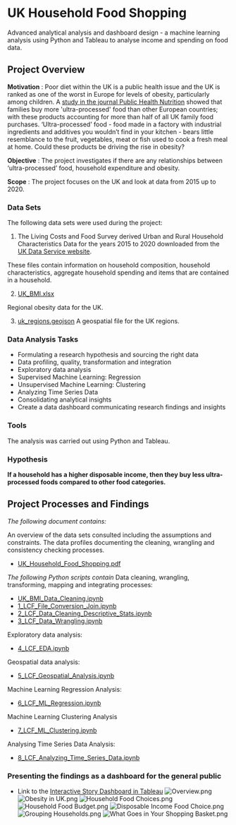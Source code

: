 # UK Household Food Shopping

Advanced analytical analysis and dashboard design - a machine learning analysis using Python and Tableau to analyse income and spending on food data.

## Project Overview
**Motivation** : Poor diet within the UK is a public health issue and the UK is ranked as one of the worst in Europe for levels of obesity, particularly among children. A [study in the journal Public Health Nutrition](https://www.cambridge.org/core/journals/public-health-nutrition/article/household-availability-of-ultraprocessed-foods-and-obesity-in-nineteen-european-countries/D63EF7095E8EFE72BD825AFC2F331149) showed that families buy more 'ultra-processed' food than other European countries; with these products accounting for more than half of all UK family food purchases. ‘Ultra-processed’ food - food made in a factory with industrial ingredients and additives you wouldn’t find in your kitchen - bears little resemblance to the fruit, vegetables, meat or fish used to cook a fresh meal at home. Could these products be driving the rise in obesity? 

**Objective** : The project investigates if there are any relationships between ‘ultra-processed’ food, household expenditure and obesity. 

**Scope** : The project focuses on the UK and look at data from 2015 up to 2020.

### Data Sets
The following data sets were used during the project:
1. The Living Costs and Food Survey derived Urban and Rural Household Characteristics Data for the years 2015 to 2020 downloaded from the [UK Data Service website](https://beta.ukdataservice.ac.uk/datacatalogue/studies/?Search=living+costs+food+survey#!?Search=living%20costs%20food%20survey&Page=1&Rows=10&Sort=1&DateFrom=440&DateTo=2022).

These files contain information on household composition, household characteristics, aggregate household spending and items that are contained in a household. 

2. [UK_BMI.xlsx](https://github.com/eekevall/UK-Household-Food-Shopping/blob/main/02_Data/02_1_Original_Data/UK_BMI.xlsx)

Regional obesity data for the UK.

3. [uk_regions.geojson](https://github.com/eekevall/UK-Household-Food-Shopping/blob/main/02_Data/02_1_Original_Data/uk_regions.geojson)
A geospatial file for the UK regions.


### Data Analysis Tasks
* Formulating a research hypothesis and sourcing the right data
* Data profiling, quality, transformation and integration
* Exploratory data analysis
* Supervised Machine Learning: Regression
* Unsupervised Machine Learning: Clustering
* Analyzing Time Series Data
* Consolidating analytical insights 
* Create a data dashboard communicating research findings and insights

### Tools
The analysis was carried out using Python and Tableau.

### Hypothesis<br>
**If a household has a higher disposable income, then they buy less ultra-processed foods compared to other food categories.**

## Project Processes and Findings

*The following document contains:*

An overview of the data sets consulted including the assumptions and constraints.
The data profiles documenting the cleaning, wrangling and consistency checking processes.
* [UK_Household_Food_Shopping.pdf](https://github.com/eekevall/UK-Household-Food-Shopping/blob/main/01_Project_Management/01_Project_Management/UK_Household_Food_Shopping.pdf)

*The following Python scripts contain*
Data cleaning, wrangling, transforming, mapping and integrating processes: 
* [UK_BMI_Data_Cleaning.ipynb](https://github.com/eekevall/UK-Household-Food-Shopping/blob/main/03_Scripts/UK_BMI_Data_Cleaning.ipynb)
* [1_LCF_File_Conversion_Join.ipynb](https://github.com/eekevall/UK-Household-Food-Shopping/blob/main/03_Scripts/1_LCF_File_Conversion_Join.ipynb)
* [2_LCF_Data_Cleaning_Descriptive_Stats.ipynb](https://github.com/eekevall/UK-Household-Food-Shopping/blob/main/03_Scripts/2_LCF_Data_Cleaning_Descriptive_Stats.ipynb)
* [3_LCF_Data_Wrangling.ipynb](https://github.com/eekevall/UK-Household-Food-Shopping/blob/main/03_Scripts/3_LCF_Data_Wrangling.ipynb)

Exploratory data analysis:
* [4_LCF_EDA.ipynb](https://github.com/eekevall/UK-Household-Food-Shopping/blob/main/03_Scripts/4_LCF_EDA.ipynb)

Geospatial data analysis:
* [5_LCF_Geospatial_Analysis.ipynb](https://github.com/eekevall/UK-Household-Food-Shopping/blob/main/03_Scripts/5_LCF_Geospatial_Analysis.ipynb)

Machine Learning Regression Analysis:
* [6_LCF_ML_Regression.ipynb](https://github.com/eekevall/UK-Household-Food-Shopping/blob/main/03_Scripts/6_LCF_ML_Regression.ipynb)

Machine Learning Clustering Analysis
* [7_LCF_ML_Clustering.ipynb](https://github.com/eekevall/UK-Household-Food-Shopping/blob/main/03_Scripts/7_LCF_ML_Clustering.ipynb)

Analysing Time Series Data Analysis:
* [8_LCF_Analyzing_Time_Series_Data.ipynb](https://github.com/eekevall/UK-Household-Food-Shopping/blob/main/03_Scripts/8_LCF_Analyzing_Time_Series_Data.ipynb)

### Presenting the findings as a dashboard for the general public
* Link to the [Interactive Story Dashboard in Tableau](https://public.tableau.com/app/profile/elsa2253/viz/ObesityandHouseholdShoppingHabits/UKHouseholdFoodShopping?publish=yes)
![Overview.png](https://github.com/eekevall/UK-Household-Food-Shopping/blob/main/Tableau%20Pages/Overview.png)
![Obesity in UK.png](https://github.com/eekevall/UK-Household-Food-Shopping/blob/main/Tableau%20Pages/Obesity%20in%20UK.png)
![Household Food Choices.png](https://github.com/eekevall/UK-Household-Food-Shopping/blob/main/Tableau%20Pages/Household%20Food%20Choices.png)
![Household Food Budget.png](https://github.com/eekevall/UK-Household-Food-Shopping/blob/main/Tableau%20Pages/Household%20Food%20Budget.png)
![Disposable Income Food Choice.png](https://github.com/eekevall/UK-Household-Food-Shopping/blob/main/Tableau%20Pages/Disposable%20Income%20Food%20Choice.png)
![Grouping Households.png](https://github.com/eekevall/UK-Household-Food-Shopping/blob/main/Tableau%20Pages/Grouping%20Households.png)
![What Goes in Your Shopping Basket.png](https://github.com/eekevall/UK-Household-Food-Shopping/blob/main/Tableau%20Pages/What%20Goes%20in%20Your%20Shopping%20Basket.png)
